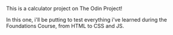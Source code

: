 This is a calculator project on The Odin Project!

In this one, i'll be putting to test everything i've
learned during the Foundations Course, from HTML to
CSS and JS.
